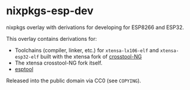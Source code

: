 # nixpkgs-esp-dev
nixpkgs overlay with derivations for developing for ESP8266 and ESP32.

This overlay contains derivations for: 
- Toolchains (compiler, linker, etc.) for `xtensa-lx106-elf` and `xtensa-esp32-elf` built with the xtensa fork of [crosstool-NG](https://github.com/espressif/crosstool-NG)
- The xtensa crosstool-NG fork itself.
- [esptool](https://github.com/espressif/esptool)

Released into the public domain via CC0 (see `COPYING`).

